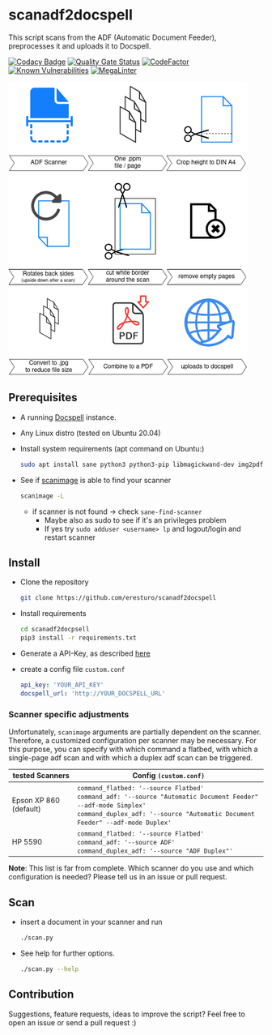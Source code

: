# scanadf2docspell

This script scans from the ADF (Automatic Document Feeder), preprocesses it and uploads it to Docspell.

[![Codacy Badge](https://app.codacy.com/project/badge/Grade/f3370d96dd974f419b9d23c7fb0f2f22)](https://www.codacy.com/gh/eresturo/scanadf2docspell/dashboard?utm_source=github.com&amp;utm_medium=referral&amp;utm_content=eresturo/scanadf2docspell&amp;utm_campaign=Badge_Grade)
[![Quality Gate Status](https://sonarcloud.io/api/project_badges/measure?project=eresturo_scanadf2docspell&metric=alert_status)](https://sonarcloud.io/summary/new_code?id=eresturo_scanadf2docspell)
[![CodeFactor](https://www.codefactor.io/repository/github/eresturo/scanadf2docspell/badge)](https://www.codefactor.io/repository/github/eresturo/scanadf2docspell)
[![Known Vulnerabilities](https://snyk.io/test/github/eresturo/scanadf2docspell/badge.svg)](https://snyk.io/test/github/eresturo/scanadf2docspell)
[![MegaLinter](https://github.com/eresturo/scanadf2docspell/actions/workflows/mega-linter.yml/badge.svg)](https://github.com/eresturo/scanadf2docspell/actions/workflows/mega-linter.yml)

![Overview](overview.png)

## Prerequisites

* A running [Docspell](https://github.com/eikek/docspell) instance.
* Any Linux distro (tested on Ubuntu 20.04)
* Install system requirements (apt command on Ubuntu:)

  ```bash
  sudo apt install sane python3 python3-pip libmagickwand-dev img2pdf sane-utils
  ```

* See if [scanimage](https://linux.die.net/man/1/scanimage) is able to find your scanner

  ```bash
  scanimage -L
  ```

  * if scanner is not found -> check `sane-find-scanner`
    * Maybe also as sudo to see if it's an privileges problem
    * If yes try `sudo adduser <username> lp` and logout/login and restart scanner

## Install

* Clone the repository

  ```bash
  git clone https://github.com/eresturo/scanadf2docspell
  ```

* Install requirements

  ```bash
  cd scanadf2docpsell
  pip3 install -r requirements.txt
  ```

* Generate a API-Key, as described [here](https://docspell.org/docs/webapp/uploading/#anonymous-upload)
* create a config file `custom.conf`

    ```yaml
    api_key: 'YOUR_API_KEY'
    docspell_url: 'http://YOUR_DOCSPELL_URL'
    ```

### Scanner specific adjustments

Unfortunately, `scanimage` arguments are partially dependent on the scanner. Therefore, a customized configuration per
scanner may be necessary. For this purpose, you can specify with which command a flatbed, with which a single-page adf
scan and with which a duplex adf scan can be triggered.

<!-- markdownlint-disable no-inline-html -->
| tested Scanners        | Config `(custom.conf)`                                                                                                                                                                              |
|------------------------|-----------------------------------------------------------------------------------------------------------------------------------------------------------------------------------------------------|
| Epson XP 860 (default) | `command_flatbed: '--source Flatbed'`<br>`command_adf: '--source "Automatic Document Feeder" --adf-mode Simplex'`<br>`command_duplex_adf: '--source "Automatic Document Feeder" --adf-mode Duplex'` |
| HP 5590                | `command_flatbed: '--source Flatbed'`<br>`command_adf: '--source ADF'`<br>`command_duplex_adf: '--source "ADF Duplex"'`                                                                             |
<!-- markdownlint-enable no-inline-html -->

**Note**: This list is far from complete. Which scanner do you use and which configuration is needed? Please tell us in
an issue or pull request.

## Scan

* insert a document in your scanner and run

    ```bash
    ./scan.py
    ```

* See help for further options.

  ```bash
  ./scan.py --help
  ```

## Contribution

Suggestions, feature requests, ideas to improve the script? Feel free to open an issue or send a pull request :)
